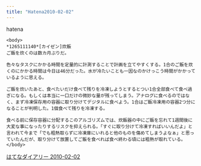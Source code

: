 ```yaml
---
title: "Hatena2010-02-02"
---
```


hatena

```
<body>
*1265111140*[カイゼン]炊飯
ご飯を炊くのは数カ月ぶりだ。

色々なタスクにかかる時間を定量的に計測することで計画を立てやすくする。1合のご飯を炊くのにかかる時間は今日は46分だった。水が冷たいことも一因なのかけっこう時間がかかっているように思える。

ご飯を炊いたあと、食べたいだけ食べて残りを冷凍しようとするとつい1合全部食べて食べ過ぎになる。もしくは本当に一口だけの微妙な量が残ってしまう。アナログに食べるのではなく、まず冷凍保存用の容器に取り分けてデジタルに食べよう。1合はご飯冷凍用の容器2つ分になることが判明した。1個食べて残りを冷凍する。

食べる前に保存容器に分配するこのアルゴリズムでは、炊飯器の中にご飯を忘れて1週間後に大変な事になったりするリスクを抑えられる。「すぐに取り分けて冷凍すればいいんだよ」と言われて今まで「でも粗熱取らずに冷凍庫にいれると他のものを傷めてしまうよなぁ」と思っていたんだが、取り分けて放置してご飯を食べれば食べ終わる頃には粗熱が取れている。
</body>
```


[はてなダイアリー 2010-02-02](https://nishiohirokazu.hatenadiary.org/archive/2010/02/02)